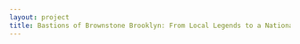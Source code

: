 ```yaml
--- 
layout: project 
title: Bastions of Brownstone Brooklyn: From Local Legends to a National Movement
---
```



